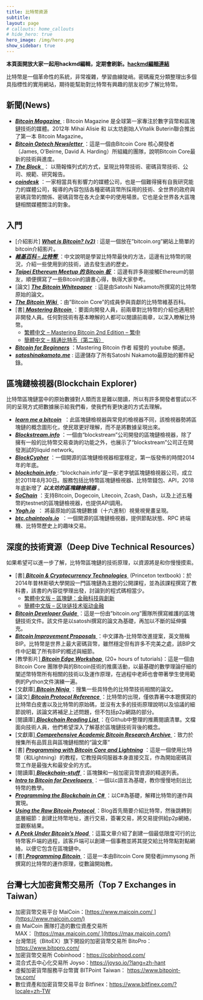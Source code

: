 ```yaml
---
title: 比特幣資源 
subtitle: 
layout: page
# callouts: home_callouts
# hide_hero: true
hero_image: /img/hero.png
show_sidebar: true
---
```


**本頁面開放大家一起用hackmd編輯，定期會刷新。[hackmd編輯連結](https://hackmd.io/1e9HdzzNRsOd85YmMvFk6Q)**

比特幣是一個革命性的系統，非常複雜，學習曲線陡峭。密碼龐克分類整理出多個具指標性的實用網站，期待能幫助對比特幣有興趣的朋友初步了解比特幣。

## 新聞(News)

* ***[Bitcoin Magazine ](https://bitcoinmagazine.com/)*** : Bitcoin Magazine 是全球第一家專注於數字貨幣和區塊鏈技術的媒體。2012年 Mihai Alisie 和 以太坊創始人Vitalik Buterin聯合推出了第一本 Bitcoin Magazine。
* [ ***Bitcoin Optech Newsletter*** ](https://bitcoinops.org/en/newsletters/)：這是一個由Bitcoin Core 核心開發者（James, O’Beirne, David A. Harding）所組織的團隊，說明Bitcoin Core最新的技術與進度。
* [ ***The Block***  ](https://www.theblockcrypto.com/)： 以簡報條列式的方式，呈現比特幣技術、密碼貨幣技術、公司、規範、研究報告。
* ***[coindesk](https://www.coindesk.com/)*** ：一家相當具有影響力的媒體公司，也是一個難得擁有自我研究能力的媒體公司，報導的內容包括各種密碼貨幣所採用的技術、全世界的政府與密碼貨幣的關係、密碼貨幣在各大企業中的使用場景。它也是全世界各大區塊鏈相關媒體關注的對象。

## 入門

* [介紹影片] ***[What is Bitcoin? (v2)](https://youtu.be/Gc2en3nHxA4)*** : 這是一個放在”bitcoin.org”網站上簡單的bitcoin介紹影片。
* [ ***維基百科 – 比特幣*** ](https://zh.wikipedia.org/wiki/%E6%AF%94%E7%89%B9%E5%B8%81)：中文說明是學習比特幣最快的方法，這邊有比特幣的現況，介紹一些使用到的技術，過去發生過的歷史。
* *[ **Taipei Ethereum Meetup 的 Bitcoin 板** ](https://medium.com/taipei-ethereum-meetup/bitcoin/home)* ：這邊有許多剛接觸Ethereum的朋友，順便撰寫了一些Bitcoin的讀書心得，執得大家參考。 
* [論文] ***[The Bitcoin Whitepaper](https://lopp.net/pdf/bitcoin.pdf)***  : 這是由Satoshi Nakamoto所撰寫的比特幣原始的論文。
* [ ***The Bitcoin Wiki*** ](https://en.bitcoin.it/wiki/Main_Page)：由”Bitcoin Core”的成員參與貢獻的比特幣維基百科。
* [書][ ***Mastering Bitcoin*** ](https://github.com/bitcoinbook/bitcoinbook/blob/develop/book.asciidoc)：要面向開發人員，前兩章對比特幣的介紹也適用於非開發人員。任何對技術有基本瞭解的人都可以閱讀前兩章，以深入瞭解比特幣。
  * [繁體中文 – Mastering Bitcoin 2nd Edition – 繁中](https://github.com/ChenPoWei/bitcoinbook_2nd_zh)
  * [簡體中文 – 精通比特币（第二版）](http://book.8btc.com/masterbitcoin2cn)
* ***[Bitcoin for Beginners](https://www.youtube.com/playlist?list=PLPQwGV1aLnTuN6kdNWlElfr2tzigB9Nnj)*** ：Mastering Bitcoin 作者 經營的 youtube 頻道。
* ***[satoshinakamoto.me](http://satoshinakamoto.me/)*** : 這邊儲存了所有Satoshi Nakamoto最原始的郵件紀錄。

## 區塊鏈檢視器(Blockchain Explorer)

比特幣區塊鏈當中的原始數據對人類而言是難以閱讀，所以有許多開發者嘗試以不同的呈現方式把數據展示給我們看，使我們有更快速的方式去理解。

* ***[learn me a bitcoin](http://learnmeabitcoin.com/)***  ：此區塊鏈檢視器與常見的檢視器不同，該檢視器勢將區塊鏈的概念圖形化，使民眾更好理解，而不是將數據呈現出來。
* ***[Blockstream.info](https://blockstream.info/)*** ：一個由“blockstream”公司開發的區塊鏈檢視器，除了擁有一般的比特幣交易查詢的功能之外，也展示了“blockstream”公司正在開發測試的liquid network。
* ***[BlockCypher](https://live.blockcypher.com/btc/)*** ：一個開源的區塊鏈檢視器相當穩定，第一版發佈的時間2014年的年底。
* [ ***blockchain.info*** ](https://www.blockchain.com/zh-cn/explorer): “blockchain.info”是一家老字號區塊鏈檢視器公司，成立於2011年8月30日。服務包括比特幣區塊鏈檢視器、比特幣錢包、API，2018年底新增了 ***以太坊的區塊鏈檢視器*** 。
* ***[SoChain](https://chain.so/btc)*** ：支持Bitcoin, Dogecoin, Litecoin, Zcash, Dash，以及上述五種幣的testnet的區塊鏈檢視器，也提供API調用。
* ***[Yogh.io](http://yogh.io/#block:last)***  ： 將最原始的區塊鏈數據（十六進制）視覺視覺畫呈現。
* ***[btc.chaintools.io](https://btc.chaintools.io/)***  ：一個開源的區塊鏈檢視器，提供節點狀態、RPC 終端機、比特幣歷史上的趣味交易。

## 深度的技術資源（Deep Dive Technical Resources）

如果希望可以進一步了解，比特幣區塊鏈的技術原理，以資源將是和你慢慢摸索。

* [書][ ***Bitcoin & Cryptocurrency Technologies*** ](https://lopp.net/pdf/princeton_bitcoin_book.pdf) (Princeton textbook)：於2014年普林斯頓大學開設一門區塊鏈為主題的公開課程，並為該課程撰寫了教科書，該書的內容從學理出發，討論到的程式碼相當少。
  * [繁體中文版 – 區塊鏈：金融科技與創新](https://www.books.com.tw/products/0010752934)
  * [簡體中文版 – 区块链技术驱动金融](https://www.amazon.cn/dp/B01KGYHBEM)
* [ ***Bitcoin Developer Guide*** ](https://bitcoin.org/en/developer-guide)：這是一份由”bitcoin.org”團隊所撰寫維護的區塊鏈技術文件。該文件是以satoshi撰寫的論文為基礎，再加以不斷的延伸擴充。
* [ ***Bitcoin Improvement Proposals*** ](https://github.com/bitcoin/bips/blob/master/README.mediawiki)：中文譯為-比特幣改進提案，英文簡稱BIP。比特幣是世界上最大密碼貨幣，雖然穩定但有許多不完美之處，該BIP文件中記載了所有BIP的概述與細節。
* [教學影片][ ***Bitcoin Edge Workshop*** ](https://www.youtube.com/channel/UCywSzGiWWcUG1gTp45YdPUQ/videos) (20+ hours of tutorials)：這是一個由Bitcoin Core 團隊參與的Bitcoin技術的推廣活動，以最基礎的數學理論仔細的闡述幣特幣所有相關的技術以及運作原理，在過程中老師也會帶著學生使用範例的Python文件演練一遍。
* [文獻庫][ ***Bitcoin Ninja*** ](http://bitcoin.ninja/)：搜集一些具特色的比特幣技術相關的論文。
* [論文][ ***Bitcoin Protocol Reference*** ](https://lopp.net/pdf/Bitcoin_Developer_Reference.pdf)：比特幣的出現，僅依靠著中本聰撰寫的比特幣白皮書以及比特幣的原始碼，並沒有太多的技術原理說明以及協議的細節說明，該論文將補足上述問題，但不包括p2p網路的部分。
* [閱讀庫][ ***Blockchain Reading List*** ](https://github.com/reiver/blockchain-reading-list)：在Github中整理的推薦閱讀清單。文檔面向技術人員，他們希望深入了解基於區塊鏈技術背後的概念。
* [文獻庫][ ***Comprehensive Academic Bitcoin Research Archive*** ](https://cdecker.github.io/btcresearch/)：致力於搜集所有品質且與區塊鏈相關的“論文庫”
* [書] ***[Programming with Bitcoin Core and Lightning](https://github.com/ChristopherA/Learning-Bitcoin-from-the-Command-Line)*** ：這是一個使用比特幣（和Lightning）的教程，它教授與伺服器本身直接交互，作為開始密碼貨幣工作是最強大和最安全的方式。
* [閱讀庫][ ***Blockchain-stuff*** ](https://github.com/Xel/Blockchain-stuff)：區塊鍊和一般加密貨幣資源的精選列表。
* [ ***Intro to Bitcoin for Developers*** ](http://davidederosa.com/basic-blockchain-programming/)：一個以c語言為基礎，教你慢慢地刻出比特幣的教學。
* [ ***Programming the Blockchain in C#*** ](https://programmingblockchain.gitbooks.io/programmingblockchain/content/)：以C#為基礎，解釋比特幣的運作與實現。
* [ ***Using the Raw Bitcoin Protocol*** ](http://www.righto.com/2014/02/bitcoins-hard-way-using-raw-bitcoin.html)：Blog首先簡要介紹比特幣，然後跳轉到底層細節：創建比特幣地址，進行交易，簽署交易，將交易提供給p2p網絡，並觀察結果。
* [ ***A Peek Under Bitcoin’s Hood*** ](http://www.samlewis.me/2017/06/a-peek-under-bitcoins-hood/)：這篇文章介紹了創建一個最低限度可行的比特幣客戶端的過程，該客戶端可以創建一個事務並將其提交給比特幣點對點網絡，以便它包含在區塊鏈中。
* [書][ ***Programming Bitcoin*** ](https://github.com/jimmysong/programmingbitcoin/blob/master/ch01.asciidoc)：這是一本由Bitcoin Core 開發者jimmysong 所撰寫的比特幣的運作原理，從數論開始教。

## 台灣七大加密貨幣交易所（Top 7 Exchanges in Taiwan）

* 加密貨幣交易平台 MaiCoin：[https://www.maicoin.com/ ](https://www.maicoin.com/)
* 由 MaiCoin 團隊打造的數位資產交易所 MAX： [https://max.maicoin.com/ ](https://max.maicoin.com/)
* 台灣幣託（BitoEX）旗下開設的加密貨幣交易所 BitoPro：https://www.bitopro.com/
* 加密貨幣交易所 Cobinhood：https://cobinhood.com/
* 混合式去中心化交易所 Joyso：https://joyso.io/?lang=zh-hant
* 虛擬加密貨幣服務平台幣寶 BITPoint Taiwan： https://www.bitpoint-tw.com/
* 數位資產和加密貨幣交易平台 Bitfinex：https://www.bitfinex.com/?locale=zh-TW